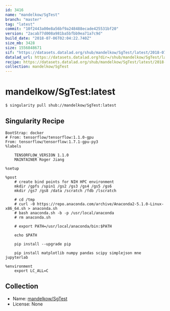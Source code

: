 ```yaml
---
id: 3416
name: "mandelkow/SgTest"
branch: "master"
tag: "latest"
commit: "10f2443a00e8a56bf9a248488ecade425531bf20"
version: "2acab77d008a981ba5bfbb9ea71a7c9d"
build_date: "2018-07-06T02:04:22.740Z"
size_mb: 3428
size: 1556848671
sif: "https://datasets.datalad.org/shub/mandelkow/SgTest/latest/2018-07-06-10f2443a-2acab77d/2acab77d008a981ba5bfbb9ea71a7c9d.simg"
datalad_url: https://datasets.datalad.org?dir=/shub/mandelkow/SgTest/latest/2018-07-06-10f2443a-2acab77d/
recipe: https://datasets.datalad.org/shub/mandelkow/SgTest/latest/2018-07-06-10f2443a-2acab77d/Singularity
collection: mandelkow/SgTest
---
```


# mandelkow/SgTest:latest

```bash
$ singularity pull shub://mandelkow/SgTest:latest
```

## Singularity Recipe

```singularity
BootStrap: docker
# From: tensorflow/tensorflow:1.1.0-gpu
From: tensorflow/tensorflow:1.7.1-gpu-py3
%labels

    TENSORFLOW_VERSION 1.1.0
    MAINTAINER Roger Jiang

%setup

%post
    # create bind points for NIH HPC environment
    mkdir /gpfs /spin1 /gs2 /gs3 /gs4 /gs5 /gs6 
    mkdir /gs7 /gs8 /data /scratch /fdb /lscratch

    # cd /tmp
    # curl -0 https://repo.anaconda.com/archive/Anaconda2-5.1.0-Linux-x86_64.sh > anaconda.sh
    # bash anaconda.sh -b -p /usr/local/anaconda
    # rm anaconda.sh

    # export PATH=/usr/local/anaconda/bin:$PATH

    echo $PATH

    pip install --upgrade pip
    
    pip install matplotlib numpy pandas scipy simplejson mne jupyterlab

%environment
    export LC_ALL=C
```

## Collection

 - Name: [mandelkow/SgTest](https://github.com/mandelkow/SgTest)
 - License: None

